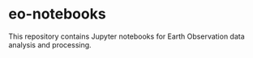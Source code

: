 # eo-notebooks

This repository contains Jupyter notebooks for Earth Observation data analysis
and processing.